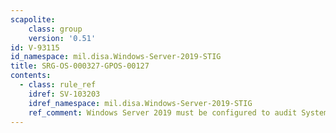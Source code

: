 ```yaml
---
scapolite:
    class: group
    version: '0.51'
id: V-93115
id_namespace: mil.disa.Windows-Server-2019-STIG
title: SRG-OS-000327-GPOS-00127
contents:
  - class: rule_ref
    idref: SV-103203
    idref_namespace: mil.disa.Windows-Server-2019-STIG
    ref_comment: Windows Server 2019 must be configured to audit System - Se ...
---
```


